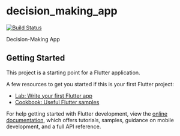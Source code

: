 # decision_making_app
<a href="https://github.com/BogyMitutoyoCTL/Praktikums-App-2023-05/actions"><img src="https://github.com/BogyMitutoyoCTL/Praktikums-App-2023-05/workflows/test-decision-making-app/badge.svg" alt="Build Status"></a>

Decision-Making App

## Getting Started

This project is a starting point for a Flutter application.

A few resources to get you started if this is your first Flutter project:

- [Lab: Write your first Flutter app](https://docs.flutter.dev/get-started/codelab)
- [Cookbook: Useful Flutter samples](https://docs.flutter.dev/cookbook)

For help getting started with Flutter development, view the
[online documentation](https://docs.flutter.dev/), which offers tutorials,
samples, guidance on mobile development, and a full API reference.
